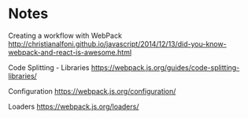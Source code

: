 # Notes

Creating a workflow with WebPack
http://christianalfoni.github.io/javascript/2014/12/13/did-you-know-webpack-and-react-is-awesome.html

Code Splitting - Libraries
https://webpack.js.org/guides/code-splitting-libraries/

Configuration
https://webpack.js.org/configuration/

Loaders
https://webpack.js.org/loaders/